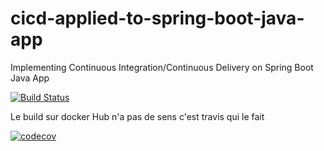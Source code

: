 # cicd-applied-to-spring-boot-java-app
 Implementing Continuous Integration/Continuous Delivery on Spring Boot Java App


[![Build Status](https://travis-ci.com/gferrari89/cicd-applied-to-spring-boot-java-app.svg)](https://travis-ci.com/gferrari89/cicd-applied-to-spring-boot-java-app)

Le build sur docker Hub n'a pas de sens c'est travis qui le fait

[![codecov](https://codecov.io/gh/gferrari89/cicd-applied-to-spring-boot-java-app/branch/master/graph/badge.svg?token=ueyO23M1yI)](https://codecov.io/gh/gferrari89/cicd-applied-to-spring-boot-java-app)
